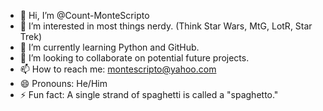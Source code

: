 - 👋 Hi, I’m @Count-MonteScripto
- 👀 I’m interested in most things nerdy. (Think Star Wars, MtG, LotR, Star Trek)
- 🌱 I’m currently learning Python and GitHub.
- 💞️ I’m looking to collaborate on potential future projects.
- 📫 How to reach me: montescripto@yahoo.com
- 😄 Pronouns: He/Him
- ⚡ Fun fact: A single strand of spaghetti is called a "spaghetto."

<!---
Count-MonteScripto/Count-MonteScripto is a ✨ special ✨ repository because its `README.md` (this file) appears on your GitHub profile.
You can click the Preview link to take a look at your changes.
--->
